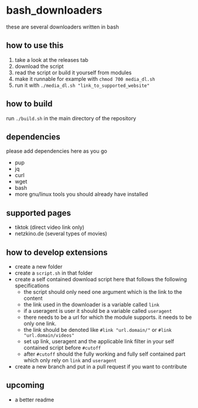 # bash_downloaders

these are several downloaders written in bash

## how to use this

1. take a look at the releases tab
2. download the script
3. read the script or build it yourself from modules
4. make it runnable for example with `chmod 700 media_dl.sh`
5. run it with `./media_dl.sh "link_to_supported_website"`

## how to build

run `./build.sh` in the main directory of the repository

## dependencies

please add dependencies here as you go

-   pup
-   jq
-   curl
-   wget
-   bash
-   more gnu/linux tools you should already have installed

## supported pages

-   tiktok (direct video link only)
-   netzkino.de (several types of movies)

## how to develop extensions

-   create a new folder
-   create a `script.sh` in that folder
-   create a self contained download script here that follows the following specifications
    -   the script should only need one argument which is the link to the content
    -   the link used in the downloader is a variable called `link`
    -   if a useragent is user it should be a variable called `useragent`
    -   there needs to be a url for which the module supports. it needs to be only one link.
    -   the link should be denoted like `#link "url.domain/"` or `#link "url.domain/videos"`
    -   set up link, useragent and the applicable link filter in your self contained script before `#cutoff`
    -   after `#cutoff` should the fully working and fully self contained part which only rely on `link` and `useragent`
-   create a new branch and put in a pull request if you want to contribute

## upcoming

-   a better readme
